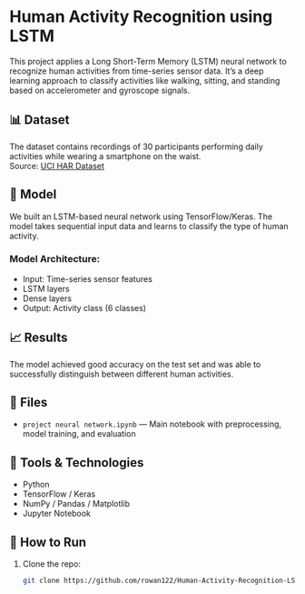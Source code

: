 # Human Activity Recognition using LSTM

This project applies a Long Short-Term Memory (LSTM) neural network to recognize human activities from time-series sensor data. It’s a deep learning approach to classify activities like walking, sitting, and standing based on accelerometer and gyroscope signals.

## 📊 Dataset
The dataset contains recordings of 30 participants performing daily activities while wearing a smartphone on the waist.  
Source: [UCI HAR Dataset](https://archive.ics.uci.edu/ml/datasets/human+activity+recognition+using+smartphones)

## 🧠 Model
We built an LSTM-based neural network using TensorFlow/Keras. The model takes sequential input data and learns to classify the type of human activity.

### Model Architecture:
- Input: Time-series sensor features
- LSTM layers
- Dense layers
- Output: Activity class (6 classes)

## 📈 Results
The model achieved good accuracy on the test set and was able to successfully distinguish between different human activities.

## 📂 Files
- `project neural network.ipynb` — Main notebook with preprocessing, model training, and evaluation

## 🚀 Tools & Technologies
- Python
- TensorFlow / Keras
- NumPy / Pandas / Matplotlib
- Jupyter Notebook

## 📌 How to Run
1. Clone the repo:
   ```bash
   git clone https://github.com/rowan122/Human-Activity-Recognition-LSTM
